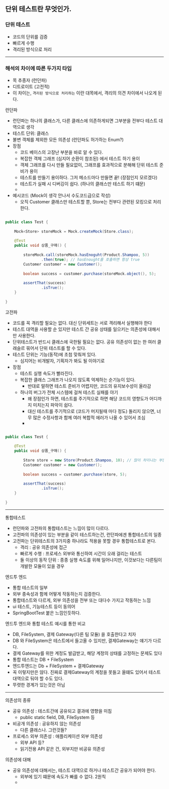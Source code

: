 ## 단위 테스트란 무엇인가.

### 단위 테스트
 - 코드의 단위를 검증
 - 빠르게 수행
 - 격리된 방식으로 처리

---
### 해석의 차이에 따른 두가지 타입
 - 목 추종자 (런던파)
 - 디트로이트 (고전적) 
 - 이 차이는, ```격리된 방식으로 처리하는``` 이란 대목에서, 격리의 의견 차이에서 나오게 된다.

런던파
 - 런던파는 하나의 클래스가, 다른 클래스에 의존하게되면 그부분을 전부다 테스트 대역으로 생각
 - 테스트 단위: 클래스
 - 불변 객체를 제외한 모든 의존성 (런던파도 허가하는 Enum?)
 - 장점
   - 코드 베이스의 고장난 부분을 바로 알 수 있다.
   - 복잡한 객체 그래프 (심지어 순환이 참조된) 에서 테스트 하기 용이
   - 객체 그래프를 다시 만들 필요없이, 그래프를 효과적으로 분해해 단위 테스트 준비가 용이
   - 테스트를 만들기 용이하다. 그저 메소드마다 만들면 끝! (장점인지 모르겠다)
   - 테스트가 실패 시 디버깅이 쉽다. (하나의 클래스만 테스트 하기 떄문)
   - 
 - 예시코드 (Mock이 생각 안나서 수도코드급으로 작성)
   - 오직 Customer 클래스만 테스트할 뿐, Store는 전부다 관련된 모킹으로 처리한다. 
```java

public class Test { 
    
    Mock<Store> storeMock = Mock.createMock(Store.class);
    
    @Test
    public void 상품_구매() {
        
        storeMock.call(storeMock.hasEnoguht(Product.Shampoo, 5))
                .then(true); // hasEnought를 호출하면 항상 true
        Customer customer = new Customer();
        
        boolean success = customer.purchase(storeMock.object(), 5);
        
        assertThat(success)
                .isTrue();
    }
    
}
```

고전파
 - 코드를 꼭 격리할 필요는 없다. 대신 단위세트는 서로 격리해서 실행해야 한다
 - 테스트 대역을 사용할 순 있지만 테스트 간 공유 상태를 일으키는 의존성에 대해서만 사용한다.
 - 단위테스트가 반드시 클래스에 국한될 필요는 없다. 공유 의존성이 없는 한 여러 클래슬르 묶어서 단위 테스트를 할 수 있다.
 - 테스트 단위는 기능(동작)에 초첨 맞춰져 있다.
   - 심지어는 비개발자, 기획자가 봐도 될 이야기로
 - 장점
   - 테스트 실행 속도가 빨라진다.
   - 복잡한 클래스 그래프가 나오지 않도록 억제하는 순기능이 있다.
     - 반대로 말하면 테스트 준비가 어렵지만, 코드의 유지보수성이 올라감
   - 하나의 버그가 전체 시스템에 걸쳐 테스트 실패를 야기
     - 왜 장점인가 하면, 테스트를 주기적으로 하면 해당 코드의 영향도가 어디까지 미치는지 파악이 쉽다.
     - 대신 테스트를 주기적으로 (코드가 머지될때 마다 정도) 돌리지 않으면, 너무 많은 수정사항과 함께 여러 복합적 에러가 나올 수 있어서 조심
     - 
```java

public class Test {
    
    @Test
    public void 상품_구매() {
        
        Store store = new Store(Product.Shampoo, 10); // 많이 차이나는 부분, 실제 객체냐 모킹이냐
        Customer customer = new Customer();
        
        boolean success = customer.purchase(store, 5);
        
        assertThat(success)
                .isTrue();
    }
    
}
```

---
통합테스트
 - 런던파와 고전파의 통합테스트는 느낌이 많이 다르다.
 - 고전파의 의존성이 있는 부분을 같이 테스트하는건, 런던파에겐 통합테스트의 일종
 - 고전파는 단위테스트의 3가지중 하나라도 적용을 못할 경우 통합테스트로 본다.
   - 격리 : 공유 의존성에 접근
   - 빠르게 수행 : 프로세스 외부와 통신하여 시간이 오래 걸리는 테스트
   - 둘 이상의 동작 단위 : 종종 실행 속도를 위해 일어나지만, 이것보다는 다른팀이 개발한 모듈이 있을 경우 

엔드투 엔드
 - 통합 테스트의 일부
 - 외부 종속성과 함께 어떻게 작동하는지 검증한다.
 - 통합테스트와 다르게, 외부 의존성을 전부 또는 대다수 가지고 작동하는 느낌
 - ui 테스트, 기능테스트 등이 동의어
 - SpringBootTest 붙은 느낌인듯하다.

엔드투 엔드와 통합 테스트 예시를 통한 비교
   - DB, FileSystem, 결제 Gateway(다른 팀 모듈) 을 호출한다고 치자
   - DB 와 FileSystem은 테스트에서 들고올 수 있지만, 결제Gateway는 얘기가 다르다.
   - 결제 Gateway를 위한 계정도 발급받고, 해당 계정의 상태를 고정하는 문제도 있다
   - 통합 테스트는 DB + FileSystem
   - 엔드투엔드는 Db + FileSystem + 결제Gateway
   - 꼭 이렇지만은 않다. 진짜로 결제Gateway의 계정을 못들고 올떄도 있어서 테스트 대역으로 둬야 할 수도 있다.
   - 뚜렷한 경계가 있는것은 아님
---
의존성의 종류
 - 공유 의존성 : 테스트간에 공유되고 결과에 영향을 미침
   - public static field, DB, FileSystem 등
 - 비공개 의존성 : 공유하지 않는 의존성
   - 다른 클래스나. 그런것들?
 - 프로세스 외부 의존성 : 애플리케이션 외부 의존성
   - 외부 API 등?
   - 읽기전용 API 같은 건, 외부지만 비공유 의존성

의존성에 대해
 - 공유 의존성에 대해서는, 테스트 대역으로 하거나 테스트간 공유가 되어야 한다.
   - 외부에 있기 떄문에 속도가 빠를 수 없다. 2원칙
   - 